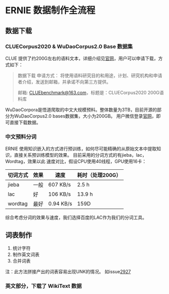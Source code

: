 # ERNIE 数据制作全流程


## 数据下载

### CLUECorpus2020  & WuDaoCorpus2.0 Base 数据集

CLUE 提供了约200G左右的语料文本，详细介绍见[官网](https://github.com/CLUEbenchmark/CLUECorpus2020#%E6%95%B0%E6%8D%AE%E4%B8%8B%E8%BD%BD)，用户可以申请下载，方式如下：
> 数据下载
> 申请方式： 将使用语料研究目的和用途，计划、研究机构和申请者介绍，发送到邮箱，并承诺不向第三方提供。
>
> 邮箱: CLUEbenchmark@163.com，标题是：CLUECorpus2020 200G语料库


WuDaoCorpora是悟道爬取的中文大规模预料。整体数量为3TB，目前开源的部分为WuDaoCorpus2.0 bases数据集，大小为200GB。
用户微信登录[官网](https://resource.wudaoai.cn/home)，即可直接下载数据。

### 中文预料分词

ERNIE 使用知识嵌入的方式进行预训练，如何尽可能精确的从原始文本中提取知识，直接关系预训练模型的效果。
目前采用的分词方式的有jieba，lac，Wordtag，效果以此
速度对比，假设CPU使用40线程，GPU使用16卡：

| 切词方式 | 效果 | 速度 | 耗时（处理200G）
|-|-|-|-|
| jieba | 一般 | 607 KB/s |  2.5 h |
| lac   | 好 | 106 KB/s | 13.9 h
| wordtag| 最好 | 0.94 KB/s | 159D|

综合考虑分词的效果与速度，我们选择百度的LAC作为我们的分词工具。




## 词表制作

1. 统计字符
2. 制作英文词表
3. 合并词表

注：此方法拼接产出的词表容易出现UNK的情况。
如issue[2927](https://github.com/PaddlePaddle/PaddleNLP/issues/2927)

### 英文部分，下载了 WikiText 数据
